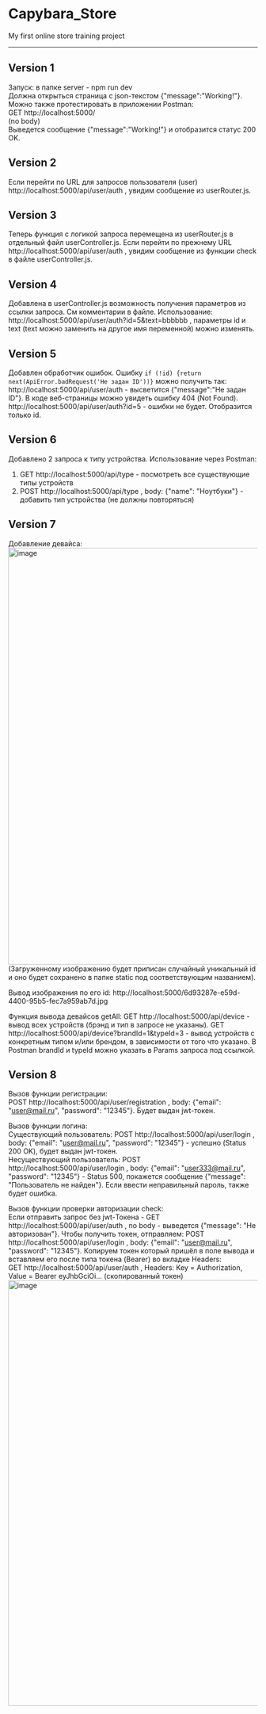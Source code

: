 # Capybara_Store
My first online store training project

---

## Version 1
Запуск: в папке server - npm run dev  
Должна открыться страница с json-текстом {"message":"Working!"}.  
Можно также протестировать в приложении Postman:  
GET http://localhost:5000/  
(no body)  
Выведется сообщение {"message":"Working!"} и отобразится статус 200 OK.

## Version 2
Если перейти по URL для запросов пользователя (user)  http://localhost:5000/api/user/auth , увидим сообщение из userRouter.js.

## Version 3
Теперь функция с логикой запроса перемещена из userRouter.js в отдельный файл userController.js. Если перейти по прежнему URL  http://localhost:5000/api/user/auth , увидим сообщение из функции check в файле userController.js.

## Version 4
Добавлена в userController.js возможность получения параметров из ссылки запроса. См комментарии в файле. 
Использование:  http://localhost:5000/api/user/auth?id=5&text=bbbbbb  , параметры id и text (text можно заменить на другое имя переменной) можно изменять.

## Version 5
Добавлен обработчик ошибок. Ошибку  `if (!id) {return next(ApiError.badRequest('Не задан ID'))}`  можно получить так:  
http://localhost:5000/api/user/auth - высветится {"message":"Не задан ID"}. В коде веб-страницы можно увидеть ошибку 404 (Not Found).
http://localhost:5000/api/user/auth?id=5 - ошибки не будет. Отобразится только id.

## Version 6
Добавлено 2 запроса к типу устройства. Использование через Postman:
1. GET http://localhost:5000/api/type - посмотреть все существующие типы устройств
2. POST http://localhost:5000/api/type , body: {"name": "Ноутбуки"} - добавить тип устройства (не должны повторяться)

## Version 7
Добавление девайса:  
<img width="841" alt="image" src="https://github.com/user-attachments/assets/015a3a36-08b1-456a-8347-8a0150c97cfb">  
(Загруженному изображению будет приписан случайный уникальный id и оно будет сохранено в папке static под соответствующим названием).  

Вывод изображения по его id: http://localhost:5000/6d93287e-e59d-4400-95b5-fec7a959ab7d.jpg

Функция вывода девайсов getAll:
GET http://localhost:5000/api/device - вывод всех устройств (брэнд и тип в запросе не указаны).
GET http://localhost:5000/api/device?brandId=1&typeId=3 - вывод устройств с конкретным типом и/или брендом, в зависимости от того что указано. В Postman brandId и typeId можно указать в Params запроса под ссылкой.

## Version 8
Вызов функции регистрации:  
POST http://localhost:5000/api/user/registration , body: {"email": "user@mail.ru", "password": "12345"}. Будет выдан jwt-токен.

Вызов функции логина:  
Существующий пользователь: POST http://localhost:5000/api/user/login , body: {"email": "user@mail.ru", "password": "12345"} - успешно (Status 200 OK), будет выдан jwt-токен.  
Несуществующий пользователь: POST http://localhost:5000/api/user/login , body: {"email": "user333@mail.ru", "password": "12345"} - Status 500, покажется сообщение {"message": "Пользователь не найден"}. Если ввести неправильный пароль, также будет ошибка.

Вызов функции проверки авторизации check:  
Если отправить запрос без jwt-Токена - GET http://localhost:5000/api/user/auth , no body - выведется {"message": "Не авторизован"}.
Чтобы получить токен, отправляем: POST http://localhost:5000/api/user/login , body: {"email": "user@mail.ru", "password": "12345"}. Копируем токен который пришёл в поле вывода и вставляем его после типа токена (Bearer) во вкладке Headers:  
GET http://localhost:5000/api/user/auth , Headers: Key = Authorization, Value = Bearer eyJhbGciOi... (скопированный токен)
<img width="859" alt="image" src="https://github.com/user-attachments/assets/0c13cb04-c747-48c5-9507-4721cc9ad905">


